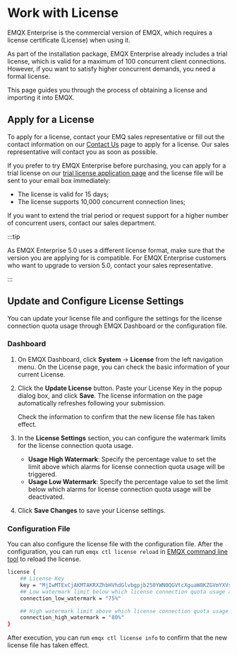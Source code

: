 # Work with License

EMQX Enterprise is the commercial version of EMQX, which requires a license certificate (License) when using it.

As part of the installation package, EMQX Enterprise already includes a trial license, which is valid for a maximum of 100 concurrent client connections. However,  if you want to satisfy higher concurrent demands, you need a formal license. 

This page guides you through the process of obtaining a license and importing it into EMQX.

## Apply for a License

To apply for a license, contact your EMQ sales representative or fill out the contact information on our [Contact Us](https://www.emqx.com/en/contact?product=emqx&channel=apply-Licenses) page to apply for a license. Our sales representative will contact you as soon as possible. 

If you prefer to try EMQX Enterprise before purchasing, you can apply for a trial license on our [trial license application page](https://www.emqx.com/en/apply-licenses/emqx) and the license file will be sent to your email box immediately:

- The license is valid for 15 days;
- The license supports 10,000 concurrent connection lines;

If you want to extend the trial period or request support for a higher number of concurrent users, contact our sales department.

:::tip

As EMQX Enterprise 5.0 uses a different license format, make sure that the version you are applying for is compatible. For EMQX Enterprise customers who want to upgrade to version 5.0, contact your sales representative.

:::

## Update and Configure License Settings

You can update your license file and configure the settings for the license connection quota usage through EMQX Dashboard or the configuration file.

### Dashboard

1. On EMQX Dashboard, click **System** -> **License** from the left navigation menu. On the License page, you can check the basic information of your current License.

2. Click the **Update License** button. Paste your License Key in the popup dialog box, and click **Save**. The license information on the page automatically refreshes following your submission.

   Check the information to confirm that the new license file has taken effect.

3. In the **License Settings** section, you can configure the watermark limits for the license connection quota usage.

   - **Usage High Watermark**: Specify the percentage value to set the limit above which alarms for license connection quota usage will be triggered.
   - **Usage Low Watermark**: Specify the percentage value to set the limit below which alarms for license connection quota usage will be deactivated.

4. Click **Save Changes** to save your License settings.

### Configuration File

You can also configure the license file with the configuration file. After the configuration, you can run `emqx ctl license reload` in [EMQX command line tool](../admin/cli.md) to reload the license. 

```bash
license {
    ## License Key
    key = "MjIwMTExCjAKMTAKRXZhbHVhdGlvbgpjb250YWN0QGVtcXguaW8KZGVmYXVsdAoyMDIzMDEwOQoxODI1CjEwMAo=.MEUCIG62t8W15g05f1cKx3tA3YgJoR0dmyHOPCdbUxBGxgKKAiEAhHKh8dUwhU+OxNEaOn8mgRDtiT3R8RZooqy6dEsOmDI="
    ## Low watermark limit below which license connection quota usage alarms are deactivated
    connection_low_watermark = "75%"

    ## High watermark limit above which license connection quota usage alarms are activated
    connection_high_watermark = "80%"
}
```

After execution, you can run `emqx ctl license info` to confirm that the new license file has taken effect.

<!-- 您也可以通过环境变量 `EMQX_LICENSE__KEY` 变量名设置您的 License。TODO 确认是否可以 reload -->
